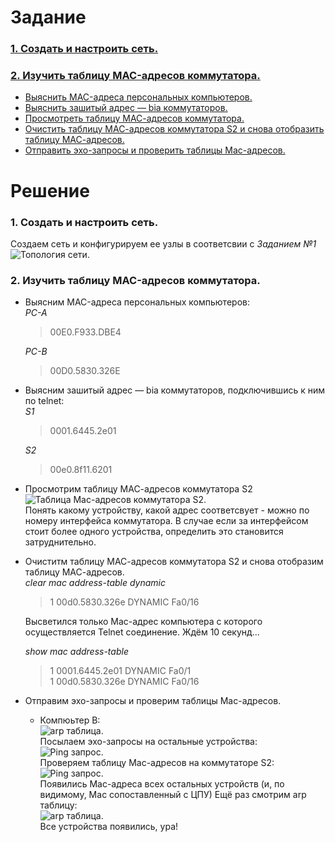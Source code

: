 # Задание
### [1. Создать и настроить сеть.](#1)
### [2. Изучить таблицу MAC-адресов коммутатора.](#2)
+ [Выяснить MAC-адреса персональных компьютеров.](#3)
+ [Выяснить зашитый адрес — bia коммутаторов.](#4)
+ [Просмотреть таблицу МАС-адресов коммутатора.](#5)
+ [Очистить таблицу МАС-адресов коммутатора S2 и снова отобразить таблицу МАС-адресов.](#6)
+ [Отправить эхо-запросы и проверить таблицы Mac-адресов.](#7)
# Решение
### <a name="1"> 1. Создать и настроить сеть.</a>  
  Создаем сеть и конфигурируем ее узлы в соответсвии с *Заданием №1*  
  <image src="./Network.PNG" alt="Топология сети.">  
### <a name="2"> 2. Изучить таблицу MAC-адресов коммутатора.</a>  
+ <a name="3"> Выясним MAC-адреса персональных компьютеров: </a>  
  *PC-A*  
  >00E0.F933.DBE4  
  
  *PC-B*  
  >00D0.5830.326E  
  
+ <a name="4"> Выясним зашитый адрес — bia коммутаторов, подключившись к ним по telnet: </a>  
  *S1*  
  >0001.6445.2e01  
  
  *S2*  
  >00e0.8f11.6201  
  
+ <a name="5">Просмотрим таблицу МАС-адресов коммутатора S2</a>  
  <image src="./MacS2.PNG" alt="Таблица Mac-адресов коммутатора S2.">  
   Понять какому устройству, какой адрес соответсвует - можно по номеру интерфейса коммутатора. В случае если за интерфейсом стоит более одного устройства, определить это становится затруднительно.      

+ <a name="6">Очиститм таблицу МАС-адресов коммутатора S2 и снова отобразим таблицу МАС-адресов.</a>  
    *clear mac address-table dynamic*
    > 1    00d0.5830.326e    DYNAMIC     Fa0/16  
    
    Высветился только Mac-адрес компьютера с которого осуществляется Telnet соединение. Ждём 10 секунд...
    
    *show mac address-table*
    >1    0001.6445.2e01    DYNAMIC     Fa0/1  
    >1    00d0.5830.326e    DYNAMIC     Fa0/16  
    
+ <a name="7">Отправим эхо-запросы и проверим таблицы Mac-адресов.</a>  
  + Компюьтер B:  
      <image src="./ARPB.PNG" alt="arp таблица.">  
    Посылаем эхо-запросы на остальные устройства:  
      <image src="./pingB.PNG" alt="Ping запрос.">  
    Проверяем таблицу Mac-адресов на коммутаторе S2:  
      <image src="./MacS2-2.PNG" alt="Ping запрос.">  
      Появились Mac-адреса всех остальных устройств (и, по видимому, Mac сопоставленный с ЦПУ)
    Ещё раз смотрим arp таблицу:  
      <image src="./ARPB2.PNG" alt="arp таблица.">  
      Все устройства появились, ура!
        


    
